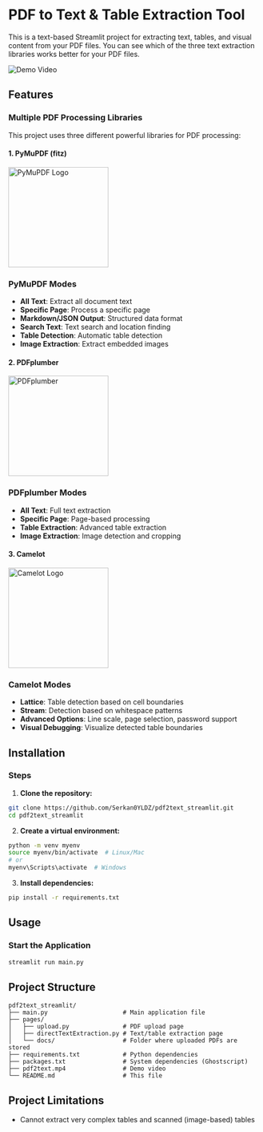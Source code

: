 # PDF to Text & Table Extraction Tool

This is a text-based Streamlit project for extracting text, tables, and visual content from your PDF files. You can see which of the three text extraction libraries works better for your PDF files.

![Demo Video](pdf2text-ezgif.com-video-to-gif-converter.gif)

## Features

### Multiple PDF Processing Libraries
This project uses three different powerful libraries for PDF processing:

#### 1. **PyMuPDF (fitz)**
<img src="https://pymupdf.readthedocs.io/en/latest/_static/sidebar-logo-dark.svg" width="200" alt="PyMuPDF Logo">

### PyMuPDF Modes
- **All Text**: Extract all document text
- **Specific Page**: Process a specific page
- **Markdown/JSON Output**: Structured data format
- **Search Text**: Text search and location finding
- **Table Detection**: Automatic table detection
- **Image Extraction**: Extract embedded images

#### 2. **PDFplumber**
<img src="https://pypi-camo.freetls.fastly.net/2629777effa9ef41cbc96c8122352b9450a95385/68747470733a2f2f7365637572652e67726176617461722e636f6d2f6176617461722f39376534636162633362393334666533313930333530613566313634613463393f73697a653d323235" width="200" alt="PDFplumber">

### PDFplumber Modes
- **All Text**: Full text extraction
- **Specific Page**: Page-based processing
- **Table Extraction**: Advanced table extraction
- **Image Extraction**: Image detection and cropping

#### 3. **Camelot**
<img src="https://camelot-py.readthedocs.io/en/master/_static/camelot.png" width="200" alt="Camelot Logo">

### Camelot Modes
- **Lattice**: Table detection based on cell boundaries
- **Stream**: Detection based on whitespace patterns
- **Advanced Options**: Line scale, page selection, password support
- **Visual Debugging**: Visualize detected table boundaries

## Installation

### Steps

1. **Clone the repository:**
```bash
git clone https://github.com/Serkan0YLDZ/pdf2text_streamlit.git
cd pdf2text_streamlit
```

2. **Create a virtual environment:**
```bash
python -m venv myenv
source myenv/bin/activate  # Linux/Mac
# or
myenv\Scripts\activate  # Windows
```

3. **Install dependencies:**
```bash
pip install -r requirements.txt
```

## Usage

### Start the Application
```bash
streamlit run main.py
```

## Project Structure

```
pdf2text_streamlit/
├── main.py                     # Main application file
├── pages/
│   ├── upload.py               # PDF upload page
│   ├── directTextExtraction.py # Text/table extraction page
│   └── docs/                   # Folder where uploaded PDFs are stored
├── requirements.txt            # Python dependencies
├── packages.txt                # System dependencies (Ghostscript)
├── pdf2text.mp4                # Demo video
└── README.md                   # This file
```

## Project Limitations

- Cannot extract very complex tables and scanned (image-based) tables 